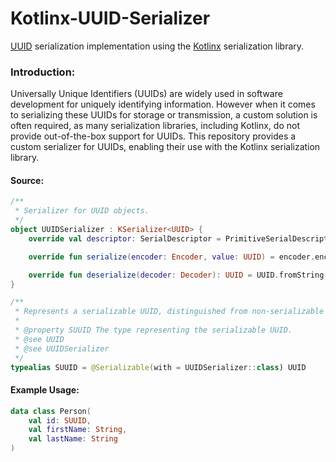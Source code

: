 # Kotlinx-UUID-Serializer
[UUID](https://en.wikipedia.org/wiki/Universally_unique_identifier) serialization implementation using the [Kotlinx](https://github.com/Kotlin/kotlinx.serialization) serialization library.

### Introduction:
Universally Unique Identifiers (UUIDs) are widely used in software development for uniquely identifying information. 
However when it comes to serializing these UUIDs for storage or transmission, a custom solution is often required,
as many serialization libraries, including Kotlinx, do not provide
out-of-the-box support for UUIDs.
This repository provides a custom serializer for UUIDs, enabling their use with the Kotlinx serialization library.

#### Source:

```kotlin
/**
 * Serializer for UUID objects.
 */
object UUIDSerializer : KSerializer<UUID> {
    override val descriptor: SerialDescriptor = PrimitiveSerialDescriptor("UUID", PrimitiveKind.STRING)

    override fun serialize(encoder: Encoder, value: UUID) = encoder.encodeString(value.toString())

    override fun deserialize(decoder: Decoder): UUID = UUID.fromString(decoder.decodeString())
}

/**
 * Represents a serializable UUID, distinguished from non-serializable UUIDs.
 *
 * @property SUUID The type representing the serializable UUID.
 * @see UUID
 * @see UUIDSerializer
 */
typealias SUUID = @Serializable(with = UUIDSerializer::class) UUID

```

#### Example Usage:

```kotlin
data class Person(
    val id: SUUID,
    val firstName: String,
    val lastName: String
)
```
